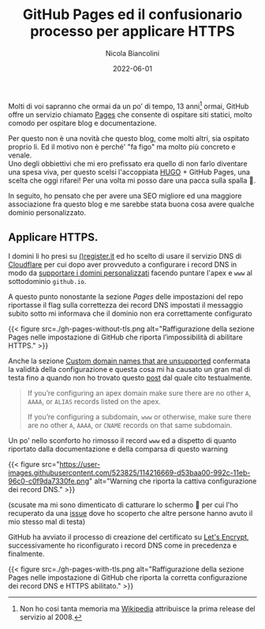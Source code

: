 ﻿---
title: GitHub Pages ed il confusionario processo per applicare HTTPS
date: 2022-06-01
author: Nicola Biancolini
description: |
  GitHub offre un’esperienza utente appagante come pochi altri servizi. Nonostante questo, però, il processo di configurazione di un dominio personalizzato con il servizio Pages può risultare ostico, qui vi racconto la mia esperienza nella speranza che possa aiutare qualcuno.
keywords: 
  - github
  - github pages
  - https
  - tls
  - security
  - encription
  - cloudflare
  - dns
  - domain
tags:
draft: false
cover:
  image: cover.jpg
  alt: Indicazioni stradali confusionarie
  relative: true
  caption: Foto di [Daniele Levis Pelusi](https://unsplash.com/@yogidan2012?utm_source=unsplash&utm_medium=referral&utm_content=creditCopyText) su [Unsplash](https://unsplash.com/s/photos/confusion?utm_source=unsplash&utm_medium=referral&utm_content=creditCopyText)
---

Molti di voi sapranno che ormai da un po’ di tempo, 13 anni[^gh-pages-release-date] ormai, GitHub offre un servizio chiamato [Pages](https://pages.github.com/) che consente di ospitare siti statici, molto comodo per ospitare blog e documentazione.

[^gh-pages-release-date]: Non ho cosi tanta memoria ma [Wikipedia](https://en.wikipedia.org/wiki/GitHub#GitHub_Pages) attribuisce la prima release del servizio al 2008.

Per questo non è una novità che questo blog, come molti altri, sia ospitato proprio li. Ed il motivo non è perché' "fa figo" ma molto più concreto e venale.  
Uno degli obbiettivi che mi ero prefissato era quello di non farlo diventare una spesa viva, per questo scelsi l'accoppiata [HUGO](https://gohugo.io/) + GitHub Pages, una scelta che oggi rifarei! Per una volta mi posso dare una pacca sulla spalla 🙂.

In seguito, ho pensato che per avere una SEO migliore ed una maggiore associazione fra questo blog e me sarebbe stata buona cosa avere qualche dominio personalizzato.

## Applicare HTTPS.

I domini li ho presi su [()register.it](https://www.register.it/) ed ho scelto di usare il servizio DNS di [Cloudflare](https://www.cloudflare.com/dns/) per cui dopo aver provveduto a configurare i record DNS in modo da [supportare i domini personalizzati](https://docs.github.com/en/pages/configuring-a-custom-domain-for-your-github-pages-site/about-custom-domains-and-github-pages#supported-custom-domains) facendo puntare l'apex e `www` al sottodominio `github.io`.

A questo punto nonostante la sezione *Pages* delle impostazioni del repo riportasse il flag sulla correttezza dei record DNS impostati il messaggio subito sotto mi informava che il dominio non era correttamente configurato

{{< figure src=./gh-pages-without-tls.png alt="Raffigurazione della sezione Pages nelle impostazione di GitHub che riporta l’impossibilità di abilitare HTTPS." >}}

Anche la sezione [Custom domain names that are unsupported](https://docs.github.com/en/pages/configuring-a-custom-domain-for-your-github-pages-site/troubleshooting-custom-domains-and-github-pages#custom-domain-names-that-are-unsupported) confermata la validità della configurazione e questa cosa mi ha causato un gran mal di testa fino a quando non ho trovato questo [post](https://github.community/t/the-enforce-https-button-isnt-working/10429/9) dal quale cito testualmente.

> If you’re configuring an apex domain make sure there are no other `A`, `AAAA`, or `ALIAS` records listed on the apex.
>
> If you’re configuring a subdomain, `www` or otherwise, make sure there are no other `A`, `AAAA`, or `CNAME` records on that same subdomain.

Un po' nello sconforto ho rimosso il record `www` ed a dispetto di quanto riportato dalla documentazione e della comparsa di questo warning

{{< figure src="https://user-images.githubusercontent.com/523825/114216669-d53baa00-992c-11eb-96c0-c0f9da7330fe.png" alt="Warning che riporta la cattiva configurazione dei record DNS." >}}

(scusate ma mi sono dimenticato di catturare lo schermo 🙏 per cui l'ho recuperato da una [issue](https://github.com/isaacs/github/issues/1675) dove ho scoperto che altre persone hanno avuto il mio stesso mal di testa)

GitHub ha avviato il processo di creazione del certificato su [Let's Encrypt](https://letsencrypt.org/), successivamente ho riconfigurato i record DNS come in precedenza e finalmente.

{{< figure src=./gh-pages-with-tls.png alt="Raffigurazione della sezione Pages nelle impostazione di GitHub che riporta la corretta configurazione dei record DNS e HTTPS abilitato." >}}
